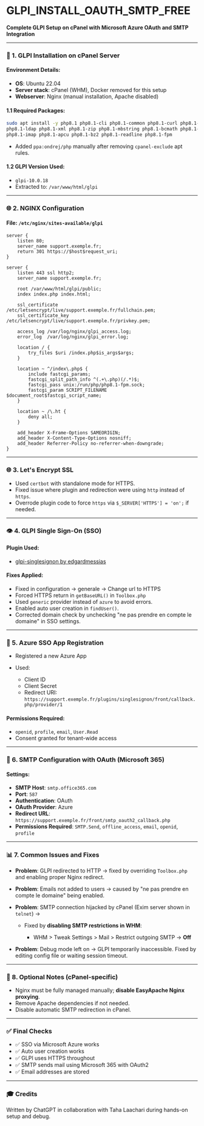 # GLPI_INSTALL_OAUTH_SMTP_FREE
**Complete GLPI Setup on cPanel with Microsoft Azure OAuth and SMTP Integration**

---

### 🚀 1. GLPI Installation on cPanel Server

#### Environment Details:

* **OS**: Ubuntu 22.04
* **Server stack**: cPanel (WHM), Docker removed for this setup
* **Webserver**: Nginx (manual installation, Apache disabled)

#### 1.1 Required Packages:

```bash
sudo apt install -y php8.1 php8.1-cli php8.1-common php8.1-curl php8.1-gd php8.1-intl php8.1-mysql \
php8.1-ldap php8.1-xml php8.1-zip php8.1-mbstring php8.1-bcmath php8.1-soap \
php8.1-imap php8.1-apcu php8.1-bz2 php8.1-readline php8.1-fpm
```

* Added `ppa:ondrej/php` manually after removing `cpanel-exclude` apt rules.

#### 1.2 GLPI Version Used:

* `glpi-10.0.18`
* Extracted to: `/var/www/html/glpi`

---

### 🌐 2. NGINX Configuration

#### File: `/etc/nginx/sites-available/glpi`

```nginx
server {
    listen 80;
    server_name support.exemple.fr;
    return 301 https://$host$request_uri;
}

server {
    listen 443 ssl http2;
    server_name support.exemple.fr;

    root /var/www/html/glpi/public;
    index index.php index.html;

    ssl_certificate     /etc/letsencrypt/live/support.exemple.fr/fullchain.pem;
    ssl_certificate_key /etc/letsencrypt/live/support.exemple.fr/privkey.pem;

    access_log /var/log/nginx/glpi_access.log;
    error_log  /var/log/nginx/glpi_error.log;

    location / {
        try_files $uri /index.php$is_args$args;
    }

    location ~ ^/index\.php$ {
        include fastcgi_params;
        fastcgi_split_path_info ^(.+\.php)(/.*)$;
        fastcgi_pass unix:/run/php/php8.1-fpm.sock;
        fastcgi_param SCRIPT_FILENAME $document_root$fastcgi_script_name;
    }

    location ~ /\.ht {
        deny all;
    }

    add_header X-Frame-Options SAMEORIGIN;
    add_header X-Content-Type-Options nosniff;
    add_header Referrer-Policy no-referrer-when-downgrade;
}
```

---

### 🌐 3. Let's Encrypt SSL

* Used `certbot` with standalone mode for HTTPS.
* Fixed issue where plugin and redirection were using `http` instead of `https`.
* Overrode plugin code to force `https` via `$_SERVER['HTTPS'] = 'on';` if needed.

---

### 👁 4. GLPI Single Sign-On (SSO)

#### Plugin Used:

* [glpi-singlesignon by edgardmessias](https://github.com/edgardmessias/glpi-singlesignon)

#### Fixes Applied:

* Fixed in configuration -> generale -> Change url to HTTPS
* Forced HTTPS return in `getBaseURL()` in `Toolbox.php`
* Used `generic` provider instead of `azure` to avoid errors.
* Enabled auto user creation in `findUser()`.
* Corrected domain check by unchecking "ne pas prendre en compte le domaine" in SSO settings.

---

### 🚀 5. Azure SSO App Registration

* Registered a new Azure App
* Used:

  * Client ID
  * Client Secret
  * Redirect URI: `https://support.exemple.fr/plugins/singlesignon/front/callback.php/provider/1`

#### Permissions Required:

* `openid`, `profile`, `email`, `User.Read`
* Consent granted for tenant-wide access

---

### 📧 6. SMTP Configuration with OAuth (Microsoft 365)

#### Settings:

* **SMTP Host**: `smtp.office365.com`
* **Port**: `587`
* **Authentication**: OAuth
* **OAuth Provider**: Azure
* **Redirect URL**: `https://support.exemple.fr/front/smtp_oauth2_callback.php`
* **Permissions Required**: `SMTP.Send`, `offline_access`, `email`, `openid`, `profile`

---

### 📊 7. Common Issues and Fixes

* **Problem**: GLPI redirected to HTTP → fixed by overriding `Toolbox.php` and enabling proper Nginx redirect.
* **Problem**: Emails not added to users → caused by "ne pas prendre en compte le domaine" being enabled.
* **Problem**: SMTP connection hijacked by cPanel (Exim server shown in `telnet`) →

  * Fixed by **disabling SMTP restrictions in WHM**:

    * WHM > Tweak Settings > Mail > Restrict outgoing SMTP → **Off**
* **Problem**: Debug mode left on → GLPI temporarily inaccessible. Fixed by editing config file or waiting session timeout.

---

### 🧰 8. Optional Notes (cPanel-specific)

* Nginx must be fully managed manually; **disable EasyApache Nginx proxying**.
* Remove Apache dependencies if not needed.
* Disable automatic SMTP redirection in cPanel.

---

### ✅ Final Checks

* ✅ SSO via Microsoft Azure works
* ✅ Auto user creation works
* ✅ GLPI uses HTTPS throughout
* ✅ SMTP sends mail using Microsoft 365 with OAuth2
* ✅ Email addresses are stored

---

### 🎓 Credits

Written by ChatGPT in collaboration with Taha Laachari during hands-on setup and debug.
